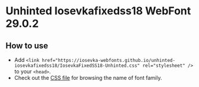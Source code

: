 # Unhinted Iosevkafixedss18 WebFont 29.0.2

## How to use

- Add `<link href="https://iosevka-webfonts.github.io/unhinted-iosevkafixedss18/IosevkaFixedSS18-Unhinted.css" rel="stylesheet" />` to your `<head>`.
- Check out the [CSS file](./IosevkaFixedSS18-Unhinted.css) for browsing the name of font family.
